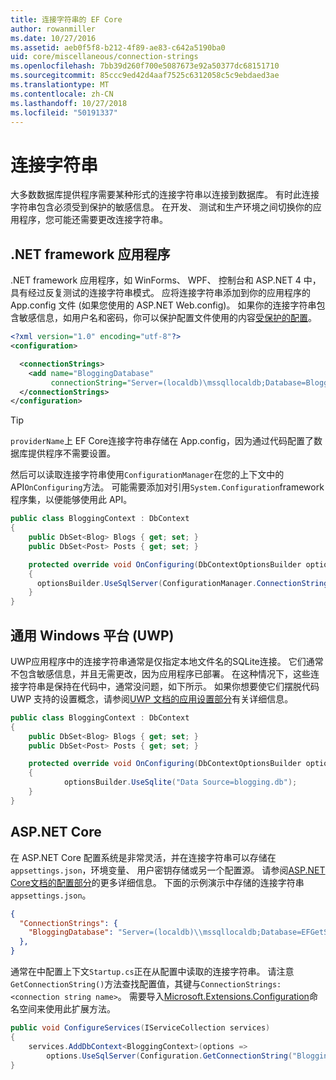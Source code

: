 ```yaml
---
title: 连接字符串的 EF Core
author: rowanmiller
ms.date: 10/27/2016
ms.assetid: aeb0f5f8-b212-4f89-ae83-c642a5190ba0
uid: core/miscellaneous/connection-strings
ms.openlocfilehash: 7bb39d260f700e5087673e92a50377dc68151710
ms.sourcegitcommit: 85ccc9ed42d4aaf7525c6312058c5c9ebdaed3ae
ms.translationtype: MT
ms.contentlocale: zh-CN
ms.lasthandoff: 10/27/2018
ms.locfileid: "50191337"
---
```

# <a name="connection-strings"></a>连接字符串

大多数数据库提供程序需要某种形式的连接字符串以连接到数据库。 有时此连接字符串包含必须受到保护的敏感信息。 在开发、 测试和生产环境之间切换你的应用程序，您可能还需要更改连接字符串。

## <a name="net-framework-applications"></a>.NET framework 应用程序

.NET framework 应用程序，如 WinForms、 WPF、 控制台和 ASP.NET 4 中，具有经过反复测试的连接字符串模式。 应将连接字符串添加到你的应用程序的 App.config 文件 (如果您使用的 ASP.NET Web.config)。 如果你的连接字符串包含敏感信息，如用户名和密码，你可以保护配置文件使用的内容[受保护的配置](https://docs.microsoft.com/dotnet/framework/data/adonet/connection-strings-and-configuration-files#encrypting-configuration-file-sections-using-protected-configuration)。

``` xml
<?xml version="1.0" encoding="utf-8"?>
<configuration>

  <connectionStrings>
    <add name="BloggingDatabase"
         connectionString="Server=(localdb)\mssqllocaldb;Database=Blogging;Trusted_Connection=True;" />
  </connectionStrings>
</configuration>
```

> [!TIP]  
> `providerName`上 EF Core连接字符串存储在 App.config，因为通过代码配置了数据库提供程序不需要设置。

然后可以读取连接字符串使用`ConfigurationManager`在您的上下文中的 API`OnConfiguring`方法。 可能需要添加对引用`System.Configuration`framework 程序集，以便能够使用此 API。

``` csharp
public class BloggingContext : DbContext
{
    public DbSet<Blog> Blogs { get; set; }
    public DbSet<Post> Posts { get; set; }

    protected override void OnConfiguring(DbContextOptionsBuilder optionsBuilder)
    {
      optionsBuilder.UseSqlServer(ConfigurationManager.ConnectionStrings["BloggingDatabase"].ConnectionString);
    }
}
```

## <a name="universal-windows-platform-uwp"></a>通用 Windows 平台 (UWP)

UWP应用程序中的连接字符串通常是仅指定本地文件名的SQLite连接。 它们通常不包含敏感信息，并且无需更改，因为应用程序已部署。 在这种情况下，这些连接字符串是保持在代码中，通常没问题，如下所示。 如果你想要使它们摆脱代码 UWP 支持的设置概念，请参阅[UWP 文档的应用设置部分](https://docs.microsoft.com/windows/uwp/app-settings/store-and-retrieve-app-data)有关详细信息。

``` csharp
public class BloggingContext : DbContext
{
    public DbSet<Blog> Blogs { get; set; }
    public DbSet<Post> Posts { get; set; }

    protected override void OnConfiguring(DbContextOptionsBuilder optionsBuilder)
    {
            optionsBuilder.UseSqlite("Data Source=blogging.db");
    }
}
```

## <a name="aspnet-core"></a>ASP.NET Core

在 ASP.NET Core 配置系统是非常灵活，并在连接字符串可以存储在`appsettings.json`，环境变量、 用户密钥存储或另一个配置源。 请参阅[ASP.NET Core文档的配置部分](https://docs.asp.net/en/latest/fundamentals/configuration.html)的更多详细信息。 下面的示例演示中存储的连接字符串`appsettings.json`。

``` json
{
  "ConnectionStrings": {
    "BloggingDatabase": "Server=(localdb)\\mssqllocaldb;Database=EFGetStarted.ConsoleApp.NewDb;Trusted_Connection=True;"
  },
}
```

通常在中配置上下文`Startup.cs`正在从配置中读取的连接字符串。 请注意`GetConnectionString()`方法查找配置值，其键与`ConnectionStrings:<connection string name>`。 需要导入[Microsoft.Extensions.Configuration](https://docs.microsoft.com/dotnet/api/microsoft.extensions.configuration)命名空间来使用此扩展方法。

``` csharp
public void ConfigureServices(IServiceCollection services)
{
    services.AddDbContext<BloggingContext>(options =>
        options.UseSqlServer(Configuration.GetConnectionString("BloggingDatabase")));
}
```
